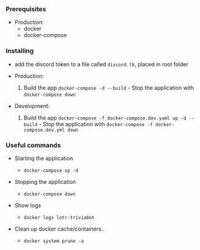 ### Prerequisites

- Production:
    - docker
    - docker-compose

### Installing

- add the discord token to a file called `discord.tk`, placed in root folder

- Production:
    1. Build the app `docker-compose -d --build`
      - Stop the application with `docker-compose down`

- Development:
    1. Build the app `docker-compose -f docker-compose.dev.yaml up -d --build`
      - Stop the application with `docker-compose -f docker-compose.dev.yml down`

### Useful commands
- Starting the application
  - `docker-compose up -d`

- Stopping the application
  - `docker-compose down`


- Show logs
  - `docker logs lotr-triviabot`

- Clean up docker cache/containers..
  - `docker system prune -a`
